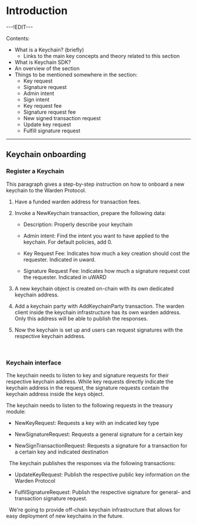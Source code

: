 ﻿---
sidebar_position: 1
---

# Introduction

---!EDIT---

Contents:

- What is a Keychain? (briefly)
 	- Links to the main key concepts and theory related to this section
- What is Keychain SDK?
- An overview of the section
- Things to be mentioned somewhere in the section:
	- Key request
	- Signature request
	- Admin intent
	- Sign intent
	- Key request fee
	- Signature request fee
	- New signed transaction request
	- Update key request
	- Fulfill signature request

---

## Keychain onboarding

### Register a Keychain

This paragraph gives a step-by-step instruction on how to onboard a new keychain to the Warden Protocol.

1.  Have a funded warden address for transaction fees.
    
2.  Invoke a NewKeychain transaction, prepare the following data:
    
	-   Description: Properly describe your keychain
    
	-  	Admin intent: Find the intent you want to have applied to the keychain. For default policies, add 0.
    
	-  	Key Request Fee: Indicates how much a key creation should cost the requester. Indicated in uward.
    
	-  	Signature Request Fee: Indicates how much a signature request cost the requester. Indicated in uWARD
    

4.  A new keychain object is created on-chain with its own dedicated keychain address.
    
5.  Add a keychain party with AddKeychainParty transaction. The warden client inside the keychain infrastructure has its own warden address. Only this address will be able to publish the responses.
    
6.  Now the keychain is set up and users can request signatures with the respective keychain address.
   
&nbsp;

### Keychain interface

The keychain needs to listen to key and signature requests for their respective keychain address. While key requests directly indicate the keychain address in the request, the signature requests contain the keychain address inside the keys object.
&nbsp;

The keychain needs to listen to the following requests in the treasury module:

-   NewKeyRequest: Requests a key with an indicated key type
    
-   NewSignatureRequest: Requests a general signature for a certain key
    
-   NewSignTransactionRequest: Requests a signature for a transaction for a certain key and indicated destination
    
&nbsp;
The keychain publishes the responses via the following transactions:

-   UpdateKeyRequest: Publish the respective public key information on the Warden Protocol
    
-   FulfilSignatureRequest: Publish the respective signature for general- and transaction signature request.

&nbsp;
We're going to provide off-chain keychain infrastructure that allows for easy deployment of new keychains in the future.